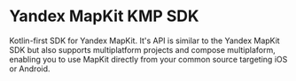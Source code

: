 # Yandex MapKit KMP SDK

Kotlin-first SDK for Yandex MapKit. It's API is similar to the Yandex MapKit SDK but also supports multiplatform projects and compose multiplaform, enabling you to use MapKit directly from your common source targeting iOS or Android.
